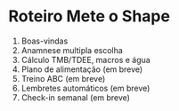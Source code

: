 ﻿# Roteiro Mete o Shape

1. Boas-vindas
2. Anamnese multipla escolha
3. Cálculo TMB/TDEE, macros e água
4. Plano de alimentação (em breve)
5. Treino ABC (em breve)
6. Lembretes automáticos (em breve)
7. Check-in semanal (em breve)
